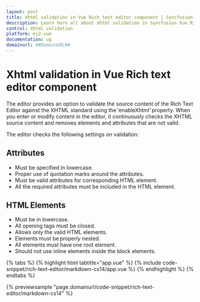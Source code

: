 ```yaml
---
layout: post
title: Xhtml validation in Vue Rich text editor component | Syncfusion
description: Learn here all about Xhtml validation in Syncfusion Vue Rich text editor component of Syncfusion Essential JS 2 and more.
control: Xhtml validation 
platform: ej2-vue
documentation: ug
domainurl: ##DomainURL##
---
```


# Xhtml validation in Vue Rich text editor component

The editor provides an option to validate the source content of the Rich Text Editor against the XHTML standard using the 'enableXhtml' property. When you enter or modify content in the editor, it continuously checks the XHTML source content and removes elements and attributes that are not valid.

The editor checks the following settings on validation:

## Attributes

* Must be specified in lowercase.
* Proper use of quotation marks around the attributes.
* Must be valid attributes for corresponding HTML element.
* All the required attributes must be included in the HTML element.

## HTML Elements

* Must be in lowercase.
* All opening tags must be closed.
* Allows only the valid HTML elements.
* Elements must be properly nested.
* All elements must have one root element.
* Should not use inline elements inside the block elements.

{% tabs %}
{% highlight html tabtitle="app.vue" %}
{% include code-snippet/rich-text-editor/markdown-cs14/app.vue %}
{% endhighlight %}
{% endtabs %}
        
{% previewsample "page.domainurl/code-snippet/rich-text-editor/markdown-cs14" %}